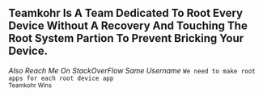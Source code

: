 ## Teamkohr Is A Team Dedicated To Root Every Device Without A Recovery And Touching The Root System Partion To Prevent Bricking Your Device.
*Also Reach Me On StackOverFlow Same Username*
```We need to make root apps for each root device app```
<br>
<sub>Teamkohr Wins</sub>
</br>
